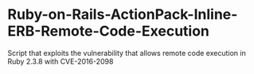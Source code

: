 # Ruby-on-Rails-ActionPack-Inline-ERB-Remote-Code-Execution
Script that exploits the vulnerability that allows remote code execution in Ruby 2.3.8 ​​with CVE-2016-2098
